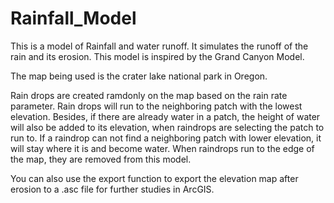 # Rainfall_Model
This is a model of Rainfall and water runoff. It simulates the runoff of the rain and its erosion. This model is inspired by the Grand Canyon Model.

The map being used is the crater lake national park in Oregon. 

Rain drops are created ramdonly on the map based on the rain rate parameter. Rain drops will run to the neighboring patch with the lowest elevation. Besides, if there are already water in a patch, the height of water will also be added to its elevation, when raindrops are selecting the patch to run to. If a raindrop can not find a neighboring patch with lower elevation, it will stay where it is and become water. When raindrops run to the edge of the map, they are removed from this model.

You can also use the export function to export the elevation map after erosion to a .asc file for further studies in ArcGIS.



